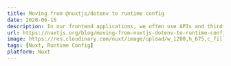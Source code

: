 ```yaml
---
title: Moving from @nuxtjs/dotenv to runtime config
date: 2020-06-15
description: In our frontend applications, we often use APIs and third-party integrations which require us to use configuration data which is usually provided by environment variables. These variables should not be exposed to the frontend as the browser environment is accessible by all visitors.
url: https://nuxtjs.org/blog/moving-from-nuxtjs-dotenv-to-runtime-config
image: https://res.cloudinary.com/nuxt/image/upload/w_1200,h_675,c_fill,fl_lossy,f_auto/remote/nuxt-org/blog/moving-from-nuxtjs-dotenv-to-runtime-config/main.png
tags: [Nuxt, Runtime Config]
platform: Nuxt
---
```


